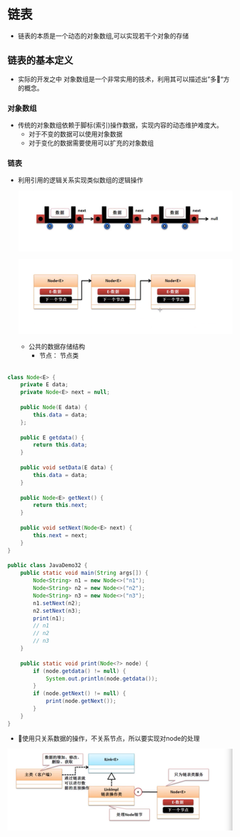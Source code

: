 # 链表

* 链表的本质是一个动态的对象数组,可以实现若干个对象的存储

## 链表的基本定义

* 实际的开发之中 对象数组是一个非常实用的技术，利用其可以描述出”多“方的概念。

### 对象数组

* 传统的对象数组依赖于脚标(索引)操作数据，实现内容的动态维护难度大。
    * 对于不变的数据可以使用对象数据
    * 对于变化的数据需要使用可以扩充的对象数组

### 链表

* 利用引用的逻辑关系实现类似数组的逻辑操作

    ![](../img/lianbiao.png)

    ![](../img/node.png)

    * 公共的数据存储结构
        * 节点： 节点类

```java

class Node<E> {
    private E data;
    private Node<E> next = null;

    public Node(E data) {
        this.data = data;
    };

    public E getdata() {
        return this.data;
    }

    public void setData(E data) {
        this.data = data;
    }

    public Node<E> getNext() {
        return this.next;
    }

    public void setNext(Node<E> next) {
        this.next = next;
    }
}

public class JavaDemo32 {
    public static void main(String args[]) {
        Node<String> n1 = new Node<>("n1");
        Node<String> n2 = new Node<>("n2");
        Node<String> n3 = new Node<>("n3");
        n1.setNext(n2);
        n2.setNext(n3);
        print(n1);
        // n1
        // n2
        // n3
    }

    public static void print(Node<?> node) {
        if (node.getdata() != null) {
            System.out.println(node.getdata());
        }
        if (node.getNext() != null) {
            print(node.getNext());
        }
    }
}
```

* 使用只关系数据的操作，不关系节点，所以要实现对node的处理

![](../img/link.png)